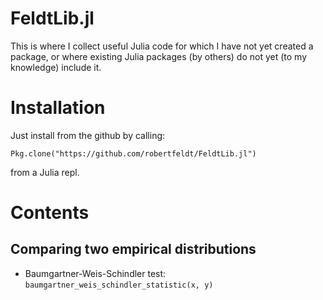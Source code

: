 FeldtLib.jl
===========

This is where I collect useful Julia code for which I have not yet created a package, or where existing Julia packages (by others) do not yet (to my knowledge) include it.

# Installation

Just install from the github by calling:

    Pkg.clone("https://github.com/robertfeldt/FeldtLib.jl")

from a Julia repl.

# Contents

## Comparing two empirical distributions

* Baumgartner-Weis-Schindler test: `baumgartner_weis_schindler_statistic(x, y)`
